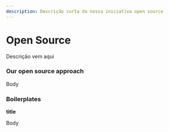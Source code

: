 ```yaml
---
description: Descrição curta da nossa iniciativa open source
---
```


# Open Source

Descrição vem aqui

### Our open source approach

Body

### Boilerplates

**title**

Body



